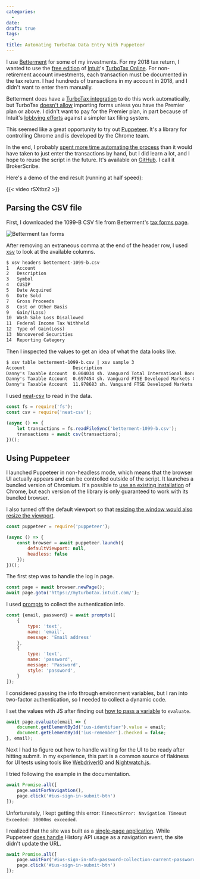 ```yaml
---
categories:
  -
date:
draft: true
tags:
  -
title: Automating TurboTax Data Entry With Puppeteer
---
```


I use [Betterment](https://www.betterment.com/) for some of my investments. For
my 2018 tax return, I wanted to use the [free
edition](https://turbotax.intuit.com/personal-taxes/online/free-edition.jsp) of
[Intuit](https://www.intuit.com/)'s [TurboTax
Online](https://turbotax.intuit.com/). For non-retirement account investments,
each transaction must be documented in the tax return. I had hundreds of
transactions in my account in 2018, and I didn't want to enter them manually.

Betterment does have a [TurboTax
integration](https://www.betterment.com/resources/tax-software-importing/) to do
this work automatically, but TurboTax [doesn't
allow](https://turbotax.intuit.com/personal-taxes/compare/online/) importing
forms unless you have the Premier plan or above. I didn't want to pay for the
Premier plan, in part because of Intuit's [lobbying
efforts](https://www.propublica.org/article/filing-taxes-could-be-free-simple-hr-block-intuit-lobbying-against-it)
against a simpler tax filing system.

This seemed like a great opportunity to try out
[Puppeteer](https://github.com/GoogleChrome/puppeteer). It's a library for
controlling Chrome and is developed by the Chrome team.

In the end, I probably [spent more time automating the
process](https://xkcd.com/1319/) than it would have taken to just enter the
transactions by hand, but I did learn a lot, and I hope to reuse the script in
the future. It's available on [GitHub](https://github.com/dguo/broker-scribe). I
call it BrokerScribe.

Here's a demo of the end result (running at half speed):

{{< video rSXtbz2 >}}

## Parsing the CSV file

First, I downloaded the 1099-B CSV file from Betterment's [tax forms
page](https://wwws.betterment.com/app/tax_forms).

![Betterment tax forms](https://i.imgur.com/iZnRus1.png)

After removing an extraneous comma at the end of the header row, I used
[xsv](https://github.com/BurntSushi/xsv) to look at the available columns.

```txt
$ xsv headers betterment-1099-b.csv
1   Account
2   Description
3   Symbol
4   CUSIP
5   Date Acquired
6   Date Sold
7   Gross Proceeds
8   Cost or Other Basis
9   Gain/(Loss)
10  Wash Sale Loss Disallowed
11  Federal Income Tax Withheld
12  Type of Gain(Loss)
13  Noncovered Securities
14  Reporting Category
```

Then I inspected the values to get an idea of what the data looks like.

```txt
$ xsv table betterment-1099-b.csv | xsv sample 3
Account                  Description                                                   Symbol  CUSIP      Date Acquired  Date Sold   Gross Proceeds  Cost or Other Basis  Gain/(Loss)  Wash Sale Loss Disallowed  Federal Income Tax Withheld  Type of Gain(Loss)  Noncovered Securities  Reporting Category
Danny's Taxable Account  0.004034 sh. Vanguard Total International Bond ETF Class O    BNDX    92203J407  07/09/2018     09/28/2018  $0.22           $0.22                $0.00        $0.00                      $0.00                        Short-term          No                     A
Danny's Taxable Account  0.697454 sh. Vanguard FTSE Developed Markets Class O          VEA     921943858  10/05/2015     08/20/2018  $29.66          $25.75               $3.91        $0.00                      $0.00                        Long-term           No                     D
Danny's Taxable Account  11.978683 sh. Vanguard FTSE Developed Markets Class O         VEA     921943858  11/16/2015     07/30/2018  $526.10         $443.93              $82.17       $0.00                      $0.00                        Long-term           No                     D
```

I used [neat-csv](https://github.com/sindresorhus/neat-csv) to read in the data.

```js
const fs = require('fs');
const csv = require('neat-csv');

(async () => {
    let transactions = fs.readFileSync('betterment-1099-b.csv');
    transactions = await csv(transactions);
})();
```

## Using Puppeteer

I launched Puppeteer in non-headless mode, which means that the browser UI
actually appears and can be controlled outside of the script. It launches a
bundled version of Chromium. It's possible to [use an existing
installation](https://stackoverflow.com/q/47122579/1481479) of Chrome, but each
version of the library is only guaranteed to work with its bundled browser.

I also turned off the default viewport so that [resizing the window would also
resize the viewport](https://github.com/GoogleChrome/puppeteer/issues/3688).

```js
const puppeteer = require('puppeteer');

(async () => {
    const browser = await puppeteer.launch({
        defaultViewport: null,
        headless: false
    });
})();
```

The first step was to handle the log in page.

```js
const page = await browser.newPage();
await page.goto('https://myturbotax.intuit.com/');
```

I used
[prompts](https://github.com/terkelg/prompts) to collect the authentication info.

```js
const {email, password} = await prompts([
    {
        type: 'text',
        name: 'email',
        message: 'Email address'
    },
    {
        type: 'text',
        name: 'password',
        message: 'Password',
        style: 'password',
    }
]);
```

I considered passing the info through environment variables, but I ran into
two-factor authentication, so I needed to collect a dynamic code.

I set the values with JS after finding out [how to pass a
variable](https://stackoverflow.com/a/46098448/1481479) to `evaluate`.

```js
await page.evaluate(email => {
    document.getElementById('ius-identifier').value = email;
    document.getElementById('ius-remember').checked = false;
}, email);
```

Next I had to figure out how to handle waiting for the UI to be ready after
hitting submit. In my experience, this part is a common source of flakiness for
UI tests using tools like [WebdriverIO](https://webdriver.io/) and
[Nightwatch.js](http://nightwatchjs.org/).

I tried following the example in the documentation.

```js
await Promise.all([
    page.waitForNavigation(),
    page.click('#ius-sign-in-submit-btn')
]);
```

Unfortunately, I kept getting this error: `TimeoutError: Navigation Timeout
Exceeded: 30000ms exceeded`.

I realized that the site was built as a [single-page
application](https://en.wikipedia.org/wiki/Single-page_application). While
Puppeteer [does
handle](https://github.com/GoogleChrome/puppeteer#q-whats-considered-a-navigation)
History API usage as a navigation event, the site didn't update the URL.

```js
await Promise.all([
    page.waitFor('#ius-sign-in-mfa-password-collection-current-password'),
    page.click('#ius-sign-in-submit-btn')
]);
```
